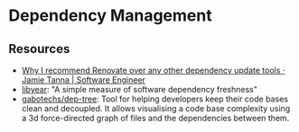 # Dependency Management

## Resources

* [Why I recommend Renovate over any other dependency update tools · Jamie Tanna | Software Engineer](https://www.jvt.me/posts/2024/04/12/use-renovate/)
* [libyear](https://libyear.com/?utm_source=changelog-news): "A simple measure of software dependency freshness"
* [gabotechs/dep-tree](https://github.com/gabotechs/dep-tree): Tool for helping developers keep their code bases clean and decoupled. It allows visualising a code base complexity using a 3d force-directed graph of files and the dependencies between them.
